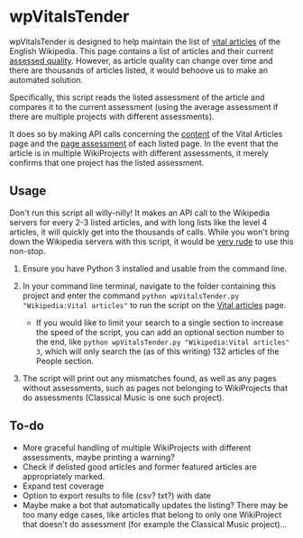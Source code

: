 # wpVitalsTender
wpVitalsTender is designed to help maintain the list of [vital articles](https://en.wikipedia.org/wiki/Wikipedia:Vital_articles) of the English Wikipedia. This page contains a list of articles and their current [assessed quality](https://en.wikipedia.org/wiki/Wikipedia:WikiProject_Wikipedia/Assessment). However, as article quality can change over time and there are thousands of articles listed, it would behoove us to make an automated solution.

Specifically, this script reads the listed assessment of the article and compares it to the current assessment (using the average assessment if there are multiple projects with different assessments).

It does so by making API calls concerning the [content](https://www.mediawiki.org/wiki/API:Main_page) of the Vital Articles page and the [page assessment](https://www.mediawiki.org/wiki/Extension:PageAssessments) of each listed page. In the event that the article is in multiple WikiProjects with different assessments, it merely confirms that one project has the listed assessment.

## Usage
Don't run this script all willy-nilly! It makes an API call to the Wikipedia servers for every 2-3 listed articles, and with long lists like the level 4 articles, it will quickly get into the thousands of calls. While you won't bring down the Wikipedia servers with this script, it would be [very rude](https://www.mediawiki.org/wiki/API:Etiquette) to use this non-stop.

1. Ensure you have Python 3 installed and usable from the command line.

2. In your command line terminal, navigate to the folder containing this project and enter the command `python wpVitalsTender.py "Wikipedia:Vital articles"` to run the script on the [Vital articles](https://en.wikipedia.org/wiki/Wikipedia:Vital_articles) page.

   * If you would like to limit your search to a single section to increase the speed of the script, you can add an optional section number to the end, like `python wpVitalsTender.py "Wikipedia:Vital articles" 3`, which will only search the (as of this writing) 132 articles of the People section.

3. The script will print out any mismatches found, as well as any pages without assessments, such as pages not belonging to WikiProjects that do assessments (Classical Music is one such project).

## To-do
* More graceful handling of multiple WikiProjects with different assessments, maybe printing a warning?
* Check if delisted good articles and former featured articles are appropriately marked.
* Expand test coverage
* Option to export results to file (csv? txt?) with date
* Maybe make a bot that automatically updates the listing? There may be too many edge cases, like articles that belong to only one WikiProject that doesn't do assessment (for example the Classical Music project)...